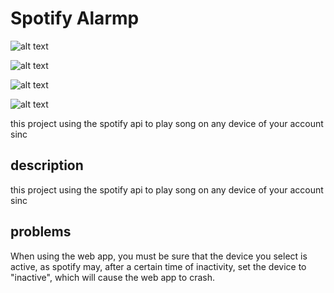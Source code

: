 # Spotify Alarmp

![alt text](https://github.com/benirov/tickects_ci4/blob/main/images/image1.png?raw=true)

![alt text](https://github.com/benirov/tickects_ci4/blob/main/images/image2.png?raw=true)

![alt text](https://github.com/benirov/tickects_ci4/blob/main/images/image3.png?raw=true)

![alt text](https://github.com/benirov/tickects_ci4/blob/main/images/image4.png?raw=true)

this project using the spotify api to play song on any device of your account sinc

## description

this project using the spotify api to play song on any device of your account sinc

## problems

When using the web app, you must be sure that the device you select is active, as spotify may, after a certain time of inactivity, set the device to "inactive", which will cause the web app to crash.